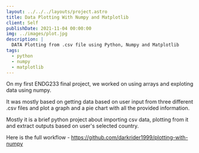 ```yaml
---
layout: ../../../layouts/project.astro
title: Data Plotting With Numpy and Matplotlib
client: Self
publishDate: 2021-11-04 00:00:00
img: ../images/plot.jpg
description: |
  DATA Plotting from .csv file using Python, Numpy and Matplotlib
tags:
  - python
  - numpy
  - matplotlib
---
```


On my first ENDG233 final project, we worked on using arrays and exploting data using numpy.

It was mostly based on getting data based on user input from three different .csv files and plot a graph and a pie chart with all the provided information.

Mostly it is a brief python project about importing csv data, plotting from it and extract outputs based on user's selected country.

Here is the full workflow - https://github.com/darkrider1999/plotting-with-numpy
